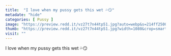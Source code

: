 ```yaml
---
title:  "I love when my pussy gets this wet 💦😏"
metadate: "hide"
categories: [ Pussy ]
image: "https://preview.redd.it/vz27t7n44tp51.jpg?auto=webp&s=214ff2500ae68960c2bd8138886f75661e3edc46"
thumb: "https://preview.redd.it/vz27t7n44tp51.jpg?width=1080&crop=smart&auto=webp&s=ba5888232b6ac4ac4ec393970e30d40c3f8e8a5d"
visit: ""
---
```

I love when my pussy gets this wet 💦😏
